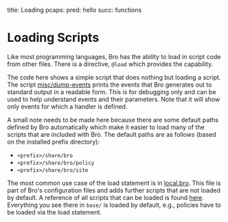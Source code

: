 title: Loading
pcaps: 
pred: hello
succ: functions

Loading Scripts
===============

Like most programming languages, Bro has the ability to load in script code 
from other files.  There is a directive, `@load` which provides the capability.

The code here shows a simple script that does nothing but loading a script. The script [misc/dump-events](https://www.bro.org/sphinx/scripts/policy/misc/dump-events.bro.html) prints the events that Bro generates out to standard output in a readable form. This is for debugging only and can be used to help understand events and their parameters. Note that it will show only events for which a handler is defined.

A small note needs to be made here because there are some default paths defined by Bro automatically which make it easier to load many of the scripts that are included with Bro. The default paths are as follows (based on the installed prefix directory): 

  - `<prefix>/share/bro`
  - `<prefix>/share/bro/policy`
  - `<prefix>/share/bro/site`

The most common use case of the load statement is in [local.bro](https://www.bro.org/sphinx/components/broctl/README.html#site-specific-customization).
This file is part of Bro's configuration files and adds further scripts that are not loaded by default. A reference of all scripts that can be loaded is found [here](https://www.bro.org/sphinx/script-reference/scripts.html).
Everything you see there in `base/` is loaded by default, e.g., policies have to be loaded via the load statement.


